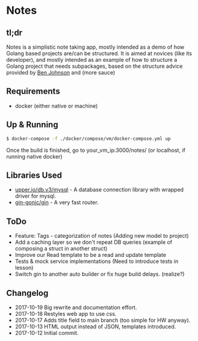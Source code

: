 # Notes
## tl;dr
Notes is a simplistic note taking app, mostly intended as a demo of how Golang
based projects are/can be structured.  It is aimed at novices (like its
developer), and mostly intended as an example of how to structure a Golang
project that needs subpackages, based on the structure advice provided by
[Ben Johnson](https://medium.com/@benbjohnson/standard-package-layout-7cdbc8391fc1)
and (more sauce)
## Requirements
* docker (either native or machine)
## Up & Running
```bash
$ docker-compose -f ./docker/compose/vm/docker-compose.yml up
```
Once the build is finished, go to your_vm_ip:3000/notes/ (or localhost, if running native docker)

## Libraries Used
* [upper.io/db.v3/mysql](https://upper.io/db.v3/mysql) - A database connection library with wrapped driver for mysql.
* [gin-gonic/gin](https://github.com/gin-gonic/gin) - A very fast router.

## ToDo
* Feature: Tags - categorization of notes (Adding new model to project)
* Add a caching layer so we don't repeat DB queries (example of composing a
struct in another struct)
* Improve our Read template to be a read and update template
* Tests & mock service implementations (Need to introduce tests in lesson)
* Switch gin to another auto builder or fix huge build delays. (realize?)

## Changelog
* 2017-10-19 Big rewrite and documentation effort.
* 2017-10-18 Restyles web app to use css.
* 2017-10-17 Adds title field to main branch (too simple for HW anyway).
* 2017-10-13 HTML output instead of JSON, templates introduced.
* 2017-10-12 Initial commit.
